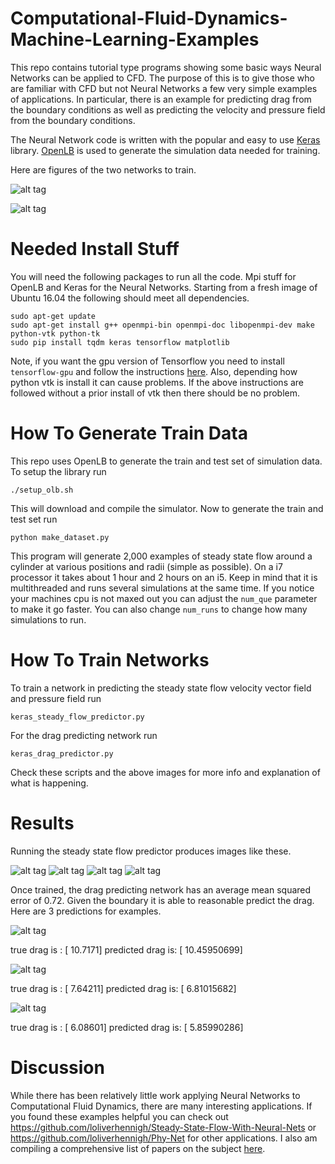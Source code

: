# Computational-Fluid-Dynamics-Machine-Learning-Examples
This repo contains tutorial type programs showing some basic ways Neural Networks can be applied to CFD. The purpose of this is to give those who are familiar with CFD but not Neural Networks a few very simple examples of applications. In particular, there is an example for predicting drag from the boundary conditions as well as predicting the velocity and pressure field from the boundary conditions.

The Neural Network code is written with the popular and easy to use [Keras](https://keras.io/) library. [OpenLB](http://optilb.org/openlb/) is used to generate the simulation data needed for training.

Here are figures of the two networks to train.

![alt tag](https://github.com/loliverhennigh/Computational-Fluid-Dynamics-Machine-Learning-Examples/blob/master/figs/drag-predictor-network.jpg)

![alt tag](https://github.com/loliverhennigh/Computational-Fluid-Dynamics-Machine-Learning-Examples/blob/master/figs/steady-state-flow-predicting-networ.jpg)

# Needed Install Stuff

You will need the following packages to run all the code. Mpi stuff for OpenLB and Keras for the Neural Networks. Starting from a fresh image of Ubuntu 16.04 the following should meet all dependencies.

```
sudo apt-get update
sudo apt-get install g++ openmpi-bin openmpi-doc libopenmpi-dev make python-vtk python-tk
sudo pip install tqdm keras tensorflow matplotlib
```

Note, if you want the gpu version of Tensorflow you need to install `tensorflow-gpu` and follow the instructions [here](https://www.tensorflow.org/install/install_linux). Also, depending how python vtk is install it can cause problems. If the above instructions are followed without a prior install of vtk then there should be no problem.

# How To Generate Train Data

This repo uses OpenLB to generate the train and test set of simulation data. To setup the library run
```
./setup_olb.sh
```
This will download and compile the simulator. Now to generate the train and test set run
```
python make_dataset.py
```
This program will generate 2,000 examples of steady state flow around a cylinder at various positions and radii (simple as possible). On a i7 processor it takes about 1 hour and 2 hours on an i5. Keep in mind that it is multithreaded and runs several simulations at the same time. If you notice your machines cpu is not maxed out you can adjust the `num_que` parameter to make it go faster. You can also change `num_runs` to change how many simulations to run.

# How To Train Networks


To train a network in predicting the steady state flow velocity vector field and pressure field run
```
keras_steady_flow_predictor.py
```
For the drag predicting network run
```
keras_drag_predictor.py
```

Check these scripts and the above images for more info and explanation of what is happening.

# Results

Running the steady state flow predictor produces images like these. 

![alt tag](https://github.com/loliverhennigh/Computational-Fluid-Dynamics-Machine-Learning-Examples/blob/master/figs/steady_state_flow_1.png)
![alt tag](https://github.com/loliverhennigh/Computational-Fluid-Dynamics-Machine-Learning-Examples/blob/master/figs/steady_state_flow_2.png)
![alt tag](https://github.com/loliverhennigh/Computational-Fluid-Dynamics-Machine-Learning-Examples/blob/master/figs/steady_state_flow_3.png)
![alt tag](https://github.com/loliverhennigh/Computational-Fluid-Dynamics-Machine-Learning-Examples/blob/master/figs/steady_state_flow_4.png)

Once trained, the drag predicting network has an average mean squared error of 0.72. Given the boundary it is able to reasonable predict the drag. Here are 3 predictions for examples.

![alt tag](https://github.com/loliverhennigh/Computational-Fluid-Dynamics-Machine-Learning-Examples/blob/master/figs/drag_1.png)

true drag is     : [ 10.7171]
predicted drag is: [ 10.45950699]


![alt tag](https://github.com/loliverhennigh/Computational-Fluid-Dynamics-Machine-Learning-Examples/blob/master/figs/drag_2.png)

true drag is     : [ 7.64211]
predicted drag is: [ 6.81015682]

![alt tag](https://github.com/loliverhennigh/Computational-Fluid-Dynamics-Machine-Learning-Examples/blob/master/figs/drag_3.png)

true drag is     : [ 6.08601]
predicted drag is: [ 5.85990286]

# Discussion

While there has been relatively little work applying Neural Networks to Computational Fluid Dynamics, there are many interesting applications. If you found these examples helpful you can check out https://github.com/loliverhennigh/Steady-State-Flow-With-Neural-Nets or https://github.com/loliverhennigh/Phy-Net for other applications. I also am compiling a comprehensive list of papers on the subject [here](https://github.com/loliverhennigh/Computational-Physics-and-Machine-Learning-Reading-List).

